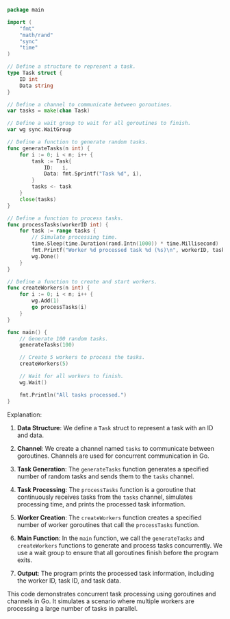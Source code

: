 ```go
package main

import (
	"fmt"
	"math/rand"
	"sync"
	"time"
)

// Define a structure to represent a task.
type Task struct {
	ID int
	Data string
}

// Define a channel to communicate between goroutines.
var tasks = make(chan Task)

// Define a wait group to wait for all goroutines to finish.
var wg sync.WaitGroup

// Define a function to generate random tasks.
func generateTasks(n int) {
	for i := 0; i < n; i++ {
		task := Task{
			ID:   i,
			Data: fmt.Sprintf("Task %d", i),
		}
		tasks <- task
	}
	close(tasks)
}

// Define a function to process tasks.
func processTasks(workerID int) {
	for task := range tasks {
		// Simulate processing time.
		time.Sleep(time.Duration(rand.Intn(1000)) * time.Millisecond)
		fmt.Printf("Worker %d processed task %d (%s)\n", workerID, task.ID, task.Data)
		wg.Done()
	}
}

// Define a function to create and start workers.
func createWorkers(n int) {
	for i := 0; i < n; i++ {
		wg.Add(1)
		go processTasks(i)
	}
}

func main() {
	// Generate 100 random tasks.
	generateTasks(100)

	// Create 5 workers to process the tasks.
	createWorkers(5)

	// Wait for all workers to finish.
	wg.Wait()

	fmt.Println("All tasks processed.")
}
```

Explanation:

1. **Data Structure**: We define a `Task` struct to represent a task with an ID and data.

2. **Channel**: We create a channel named `tasks` to communicate between goroutines. Channels are used for concurrent communication in Go.

3. **Task Generation**: The `generateTasks` function generates a specified number of random tasks and sends them to the `tasks` channel.

4. **Task Processing**: The `processTasks` function is a goroutine that continuously receives tasks from the `tasks` channel, simulates processing time, and prints the processed task information.

5. **Worker Creation**: The `createWorkers` function creates a specified number of worker goroutines that call the `processTasks` function.

6. **Main Function**: In the `main` function, we call the `generateTasks` and `createWorkers` functions to generate and process tasks concurrently. We use a wait group to ensure that all goroutines finish before the program exits.

7. **Output**: The program prints the processed task information, including the worker ID, task ID, and task data.

This code demonstrates concurrent task processing using goroutines and channels in Go. It simulates a scenario where multiple workers are processing a large number of tasks in parallel.
